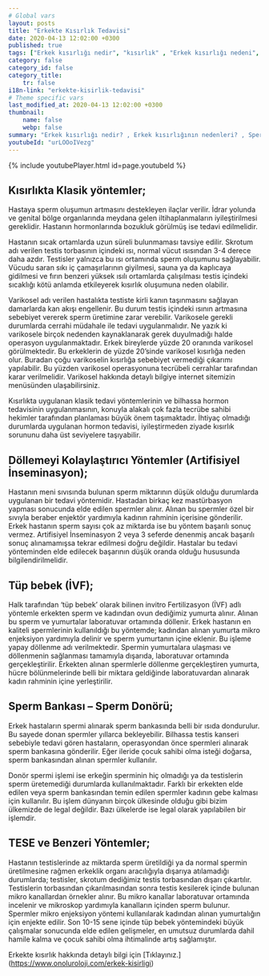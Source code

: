 ```yaml
---
# Global vars
layout: posts
title: "Erkekte Kısırlık Tedavisi"
date: 2020-04-13 12:02:00 +0300
published: true
tags: ["Erkek kısırlığı nedir", "kısırlık" , "Erkek kısırlığı nedeni", "kısırlık çözümü" , "kısırlık ameliyatı", "Sperm kaynaklı kısırlık", "Testis kaynaklı kısırlık", "Ejakülasyon kaynaklı kısırlık", "Kısırlık teşhisi", "Kısırlık Tedavisi", "tüp bebek" , "Sperm Bankası", "Tese Yöntemi", "Donör spermi", "erkekte kısırlık teşhisi" , "erkekte kısırlık tedavisi" , "kısırlık nedeni"]
category: false
category_id: false
category_title:
    tr: false
i18n-link: "erkekte-kisirlik-tedavisi"
# Theme specific vars
last_modified_at: 2020-04-13 12:02:00 +0300
thumbnail:
    name: false
    webp: false
summary: "Erkek kısırlığı nedir? , Erkek kısırlığının nedenleri? , Sperm kaynaklı kısırlık? , Testis kaynaklı kısırlık? ,  Ejakülasyon kaynaklı kısırlık? , Kısırlık teşhisi? , Kısırlık Tedavisi?, Klasik yöntemler , Döllemeyi kolaylaştırıcı yöntemler , tüp bebek , Sperm Bankası , Tese Yöntemi , Donör spermi"
youtubeId: "urLOOoIVezg"
---
```

{% include youtubePlayer.html id=page.youtubeId %}




## Kısırlıkta Klasik yöntemler;

Hastaya sperm oluşumun artmasını destekleyen ilaçlar verilir. İdrar yolunda ve genital bölge organlarında meydana gelen iltihaplanmaların iyileştirilmesi gereklidir. Hastanın hormonlarında bozukluk görülmüş ise tedavi edilmelidir.

Hastanın sıcak ortamlarda uzun süreli bulunmaması tavsiye edilir. Skrotum adı verilen testis torbasının içindeki ısı, normal vücut ısısından 3-4 derece daha azdır. Testisler yalnızca bu ısı ortamında sperm oluşumunu sağlayabilir. Vücudu saran sıkı iç çamaşırlarının giyilmesi, sauna ya da kaplıcaya gidilmesi ve fırın benzeri yüksek ısılı ortamlarda çalışılması testis içindeki sıcaklığı kötü anlamda etkileyerek kısırlık oluşumuna neden olabilir.

Varikosel adı verilen hastalıkta testiste kirli kanın taşınmasını sağlayan damarlarda kan akışı engellenir. Bu durum testis içindeki ısının artmasına sebebiyet vererek sperm üretimine zarar verebilir. Varikosele gerekli durumlarda cerrahi müdahale ile tedavi uygulanmalıdır. Ne yazık ki varikosele birçok nedenden kaynaklanarak gerek duyulmadığı halde operasyon uygulanmaktadır. Erkek bireylerde yüzde 20 oranında varikosel görülmektedir. Bu erkeklerin de yüzde 20’sinde varikosel kısırlığa neden olur. Buradan çoğu varikoselin kısırlığa sebebiyet vermediği çıkarımı yapılabilir. Bu yüzden varikosel operasyonuna tecrübeli cerrahlar tarafından karar verilmelidir. Varikosel hakkında detaylı bilgiye internet sitemizin menüsünden ulaşabilirsiniz.

Kısırlıkta uygulanan klasik tedavi yöntemlerinin ve bilhassa hormon tedavisinin uygulanmasının, konuyla alakalı çok fazla tecrübe sahibi hekimler tarafından planlaması büyük önem taşımaktadır. İhtiyaç olmadığı durumlarda uygulanan hormon tedavisi, iyileştirmeden ziyade kısırlık sorununu daha üst seviyelere taşıyabilir.


## Döllemeyi Kolaylaştırıcı Yöntemler (Artifisiyel İnseminasyon);

Hastanın meni sıvısında bulunan sperm miktarının düşük olduğu durumlarda uygulanan bir tedavi yöntemidir. Hastadan birkaç kez mastürbasyon yapması sonucunda elde edilen spermler alınır. Alınan bu spermler özel bir sıvıyla beraber enjektör yardımıyla kadının rahminin içerisine gönderilir. Erkek hastanın sperm sayısı çok az miktarda ise bu yöntem başarılı sonuç vermez. Artifisiyel İnseminasyon 2 veya 3 seferde denenmiş ancak başarılı sonuç alınamamışsa tekrar edilmesi doğru değildir. Hastalar bu tedavi yönteminden elde edilecek başarının düşük oranda olduğu hususunda bilgilendirilmelidir.

## Tüp bebek (İVF);

Halk tarafından ‘tüp bebek’ olarak bilinen invitro Fertilizasyon (İVF) adlı yöntemle erkekten sperm ve kadından ovun dediğimiz yumurta alınır. Alınan bu sperm ve yumurtalar laboratuvar ortamında döllenir. Erkek hastanın en kaliteli spermlerinin kullanıldığı bu yöntemde; kadından alınan yumurta mikro enjeksiyon yardımıyla delinir ve sperm yumurtanın içine eklenir. Bu işleme yapay döllenme adı verilmektedir. Spermin yumurtalara ulaşması ve döllenmenin sağlanması tamamıyla dışarıda, laboratuvar ortamında gerçekleştirilir. Erkekten alınan spermlerle döllenme gerçekleştiren yumurta, hücre bölünmelerinde belli bir miktara geldiğinde laboratuvardan alınarak kadın rahminin içine yerleştirilir.

## Sperm Bankası – Sperm Donörü;

Erkek hastaların spermi alınarak sperm bankasında belli bir ısıda dondurulur. Bu sayede donan spermler yıllarca bekleyebilir. Bilhassa testis kanseri sebebiyle tedavi gören hastaların, operasyondan önce spermleri alınarak sperm bankasına gönderilir. Eğer ileride çocuk sahibi olma isteği doğarsa, sperm bankasından alınan spermler kullanılır.

Donör spermi işlemi ise erkeğin sperminin hiç olmadığı ya da testislerin sperm üretemediği durumlarda kullanılmaktadır. Farklı bir erkekten elde edilen veya sperm bankasından temin edilen spermler kadının gebe kalması için kullanılır. Bu işlem dünyanın birçok ülkesinde olduğu gibi bizim ülkemizde de legal değildir. Bazı ülkelerde ise legal olarak yapılabilen bir işlemdir.

## TESE ve Benzeri Yöntemler;

Hastanın testislerinde az miktarda sperm üretildiği ya da normal spermin üretilmesine rağmen erkeklik organı aracılığıyla dışarıya atılamadığı durumlarda; testisler, skrotum dediğimiz testis torbasından dışarı çıkartılır. Testislerin torbasından çıkarılmasından sonra testis kesilerek içinde bulunan mikro kanallardan örnekler alınır. Bu mikro kanallar laboratuvar ortamında incelenir ve mikroskop yardımıyla kanalların içinden sperm bulunur. Spermler mikro enjeksiyon yöntemi kullanılarak kadından alınan yumurtalığın için enjekte edilir. Son 10-15 sene içinde tüp bebek yöntemindeki büyük çalışmalar sonucunda elde edilen gelişmeler, en umutsuz durumlarda dahil hamile kalma ve çocuk sahibi olma ihtimalinde artış sağlamıştır.


Erkekte kısırlık hakkında detaylı bilgi için [Tıklayınız.] (https://www.onoluroloji.com/erkek-kisirligi)
